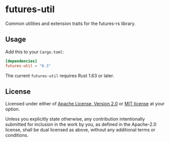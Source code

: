 # futures-util

Common utilities and extension traits for the futures-rs library.

## Usage

Add this to your `Cargo.toml`:

```toml
[dependencies]
futures-util = "0.3"
```

The current `futures-util` requires Rust 1.63 or later.

## License

Licensed under either of [Apache License, Version 2.0](LICENSE-APACHE) or
[MIT license](LICENSE-MIT) at your option.

Unless you explicitly state otherwise, any contribution intentionally submitted
for inclusion in the work by you, as defined in the Apache-2.0 license, shall
be dual licensed as above, without any additional terms or conditions.

